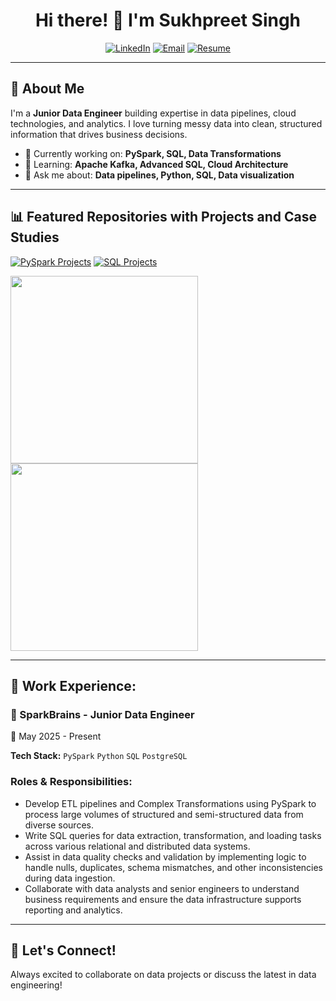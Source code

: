 <div align="center">

# Hi there! 👋 I'm Sukhpreet Singh

[![LinkedIn](https://img.shields.io/badge/LinkedIn-Let's_Connect-0077B5?style=for-the-badge&logo=linkedin&logoColor=white)](https://www.linkedin.com/in/sukhpreet41/)
[![Email](https://img.shields.io/badge/Email-Drop_a_Line-D14836?style=for-the-badge&logo=gmail&logoColor=white)](mailto:isukhpreetsingh12@gmail.com)
[![Resume](https://img.shields.io/badge/Resume-Download_Now-4CAF50?style=for-the-badge&logo=adobeacrobatreader&logoColor=white)](https://drive.google.com/drive/folders/1eYrM5aKGdqq_lF8Vpm3H4MnTLovNV7gu)


</div>

---

## 🎯 About Me

I'm a **Junior Data Engineer** building expertise in data pipelines, cloud technologies, and analytics. I love turning messy data into clean, structured information that drives business decisions.

- 🔭 Currently working on: **PySpark, SQL, Data Transformations**
- 🌱 Learning: **Apache Kafka, Advanced SQL, Cloud Architecture**
- 💬 Ask me about: **Data pipelines, Python, SQL, Data visualization**

---

## 📊 Featured Repositories with Projects and Case Studies

[![PySpark Projects](https://github-readme-stats.vercel.app/api/pin/?username=iamsukhpreetsingh&repo=Pyspark_Projects&cache_seconds=1&theme=radical&hide_border=true)](https://github.com/iamsukhpreetsingh/Pyspark_Projects)
[![SQL Projects](https://github-readme-stats.vercel.app/api/pin/?username=iamsukhpreetsingh&repo=SQL_Projects&cache_seconds=1&theme=radical&hide_border=true)](https://github.com/iamsukhpreetsingh/SQL_Projects)

<a href="https://github.com/iamsukhpreetsingh/Pyspark_Projects">
  <img src="https://github-readme-stats.vercel.app/api/pin/?username=iamsukhpreetsingh&repo=Pyspark_Projects&theme=radical&hide_border=true" width="300"/>
</a>
<a href="https://github.com/iamsukhpreetsingh/SQL_Projects">
  <img src="https://github-readme-stats.vercel.app/api/pin/?username=iamsukhpreetsingh&repo=SQL_Projects&theme=radical&hide_border=true" width="300"/>
</a>


---
## 💼 Work Experience:
### 🏢 SparkBrains - Junior Data Engineer
📅 May 2025 - Present

**Tech Stack:** `PySpark` `Python` `SQL` `PostgreSQL`

### Roles & Responsibilities:

- Develop ETL pipelines and Complex Transformations using PySpark to process large volumes of structured and semi-structured data from diverse sources.
- Write SQL queries for data extraction, transformation, and loading tasks across various relational and distributed data systems.
- Assist in data quality checks and validation by implementing logic to handle nulls, duplicates, schema mismatches, and other inconsistencies during data ingestion.
- Collaborate with data analysts and senior engineers to understand business requirements and ensure the data infrastructure supports reporting and analytics.

---

## 🤝 Let's Connect!

Always excited to collaborate on data projects or discuss the latest in data engineering!

